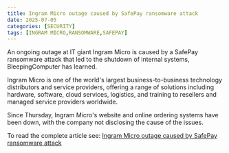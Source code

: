```yaml
---
title: Ingram Micro outage caused by SafePay ransomware attack
date: 2025-07-05
categories: [SECURITY]
tags: [INGRAM MICRO,RANSOMWARE,SAFEPAY]
---
```


An ongoing outage at IT giant Ingram Micro is caused by a SafePay ransomware attack that led to the shutdown of internal systems, BleepingComputer has learned.

Ingram Micro is one of the world's largest business-to-business technology distributors and service providers, offering a range of solutions including hardware, software, cloud services, logistics, and training to resellers and managed service providers worldwide.

Since Thursday, Ingram Micro's website and online ordering systems have been down, with the company not disclosing the cause of the issues.

To read the complete article see:
[Ingram Micro outage caused by SafePay ransomware attack](https://www.bleepingcomputer.com/news/security/ingram-micro-outage-caused-by-safepay-ransomware-attack/) 
